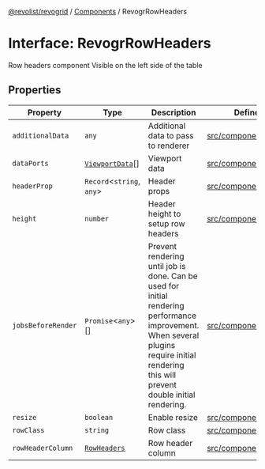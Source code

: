 [@revolist/revogrid](README.md) / [Components](Namespace.Components.md) / RevogrRowHeaders

# Interface: RevogrRowHeaders

Row headers component
Visible on the left side of the table

## Properties

| Property | Type | Description | Defined in |
| ------ | ------ | ------ | ------ |
| `additionalData` | `any` | Additional data to pass to renderer | [src/components.d.ts:583](https://github.com/revolist/revogrid/blob/25c443de65de6e4fb3ac1b2c638df62d9ca5c202/src/components.d.ts#L583) |
| `dataPorts` | [`ViewportData`](TypeAlias.ViewportData.md)[] | Viewport data | [src/components.d.ts:587](https://github.com/revolist/revogrid/blob/25c443de65de6e4fb3ac1b2c638df62d9ca5c202/src/components.d.ts#L587) |
| `headerProp` | `Record`\<`string`, `any`\> | Header props | [src/components.d.ts:591](https://github.com/revolist/revogrid/blob/25c443de65de6e4fb3ac1b2c638df62d9ca5c202/src/components.d.ts#L591) |
| `height` | `number` | Header height to setup row headers | [src/components.d.ts:595](https://github.com/revolist/revogrid/blob/25c443de65de6e4fb3ac1b2c638df62d9ca5c202/src/components.d.ts#L595) |
| `jobsBeforeRender` | `Promise`\<`any`\>[] | Prevent rendering until job is done. Can be used for initial rendering performance improvement. When several plugins require initial rendering this will prevent double initial rendering. | [src/components.d.ts:599](https://github.com/revolist/revogrid/blob/25c443de65de6e4fb3ac1b2c638df62d9ca5c202/src/components.d.ts#L599) |
| `resize` | `boolean` | Enable resize | [src/components.d.ts:603](https://github.com/revolist/revogrid/blob/25c443de65de6e4fb3ac1b2c638df62d9ca5c202/src/components.d.ts#L603) |
| `rowClass` | `string` | Row class | [src/components.d.ts:607](https://github.com/revolist/revogrid/blob/25c443de65de6e4fb3ac1b2c638df62d9ca5c202/src/components.d.ts#L607) |
| `rowHeaderColumn` | [`RowHeaders`](Interface.RowHeaders.md) | Row header column | [src/components.d.ts:611](https://github.com/revolist/revogrid/blob/25c443de65de6e4fb3ac1b2c638df62d9ca5c202/src/components.d.ts#L611) |
